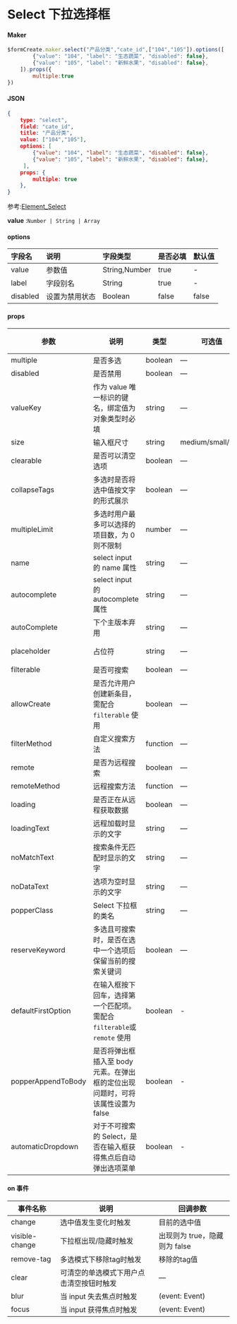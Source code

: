 # Select 下拉选择框

#### Maker
```js
$formCreate.maker.select("产品分类","cate_id",["104","105"]).options([
        {"value": "104", "label": "生态蔬菜", "disabled": false},
        {"value": "105", "label": "新鲜水果", "disabled": false},
    ]).props({
        multiple:true
})
```

#### JSON
```json
{
    type: "select",
    field: "cate_id",
    title: "产品分类",
    value: ["104","105"],
    options: [
        {"value": "104", "label": "生态蔬菜", "disabled": false},
        {"value": "105", "label": "新鲜水果", "disabled": false},
     ],
    props: {
        multiple: true
    },
}
```

参考:[Element_Select](http://element-cn.eleme.io/#/zh-CN/component/select)

**value** :`Number | String | Array`

#### options

| 字段名 | 说明 | 字段类型 | 是否必填 | 默认值 |
| :--- | :--- | :--- | :--- | :--- |
| value | 参数值 | String,Number | true | - |
| label | 字段别名 | String | true | - |
| disabled | 设置为禁用状态 | Boolean | false | false |


#### props

| 参数                  | 说明                                                         | 类型     | 可选值            | 默认值     |
| --------------------- | ------------------------------------------------------------ | -------- | ----------------- | ---------- |
| multiple              | 是否多选                                                     | boolean  | —                 | false      |
| disabled              | 是否禁用                                                     | boolean  | —                 | false      |
| valueKey             | 作为 value 唯一标识的键名，绑定值为对象类型时必填            | string   | —                 | value      |
| size                  | 输入框尺寸                                                   | string   | medium/small/mini | —          |
| clearable             | 是否可以清空选项                                             | boolean  | —                 | false      |
| collapseTags         | 多选时是否将选中值按文字的形式展示                           | boolean  | —                 | false      |
| multipleLimit        | 多选时用户最多可以选择的项目数，为 0 则不限制                | number   | —                 | 0          |
| name                  | select input 的 name 属性                                    | string   | —                 | —          |
| autocomplete          | select input 的 autocomplete 属性                            | string   | —                 | off        |
| autoComplete         | 下个主版本弃用                                               | string   | —                 | off        |
| placeholder           | 占位符                                                       | string   | —                 | 请选择     |
| filterable            | 是否可搜索                                                   | boolean  | —                 | false      |
| allowCreate          | 是否允许用户创建新条目，需配合 `filterable` 使用             | boolean  | —                 | false      |
| filterMethod         | 自定义搜索方法                                               | function | —                 | —          |
| remote                | 是否为远程搜索                                               | boolean  | —                 | false      |
| remoteMethod         | 远程搜索方法                                                 | function | —                 | —          |
| loading               | 是否正在从远程获取数据                                       | boolean  | —                 | false      |
| loadingText          | 远程加载时显示的文字                                         | string   | —                 | 加载中     |
| noMatchText         | 搜索条件无匹配时显示的文字                                   | string   | —                 | 无匹配数据 |
| noDataText          | 选项为空时显示的文字                                         | string   | —                 | 无数据     |
| popperClass          | Select 下拉框的类名                                          | string   | —                 | —          |
| reserveKeyword       | 多选且可搜索时，是否在选中一个选项后保留当前的搜索关键词     | boolean  | —                 | false      |
| defaultFirstOption  | 在输入框按下回车，选择第一个匹配项。需配合 `filterable`或 `remote` 使用 | boolean  | -                 | false      |
| popperAppendToBody | 是否将弹出框插入至 body 元素。在弹出框的定位出现问题时，可将该属性设置为 false | boolean  | -                 | true       |
| automaticDropdown    | 对于不可搜索的 Select，是否在输入框获得焦点后自动弹出选项菜单 | boolean  | -                 | false      |

#### on 事件

| 事件名称       | 说明                                     | 回调参数                      |
| -------------- | ---------------------------------------- | ----------------------------- |
| change         | 选中值发生变化时触发                     | 目前的选中值                  |
| visible-change | 下拉框出现/隐藏时触发                    | 出现则为 true，隐藏则为 false |
| remove-tag     | 多选模式下移除tag时触发                  | 移除的tag值                   |
| clear          | 可清空的单选模式下用户点击清空按钮时触发 | —                             |
| blur           | 当 input 失去焦点时触发                  | (event: Event)                |
| focus          | 当 input 获得焦点时触发                  | (event: Event)                |

